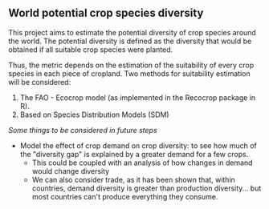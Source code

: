 ## World potential crop species diversity

This project aims to estimate the potential diversity of crop species around the world.
The potential diversity is defined as the diversity that would be obtained if all suitable crop species were planted.

Thus, the metric depends on the estimation of the suitability of every crop species in each piece of cropland. 
Two methods for suitability estimation will be considered:		
 1. The FAO - Ecocrop model (as implemented in the Recocrop package in R). 		
 2. Based on Species Distribution Models (SDM)		





*Some things to be considered in future steps*		
 * Model the effect of crop demand on crop diversity: to see how much of the "diversity gap" is explained by a greater demand for a few crops.		
 	- This could be coupled with an analysis of how changes in demand would change diversity		
 	- We can also consider trade, as it has been shown that, within countries, demand diversity is greater than production diversity... but most countries can't produce everything they consume. 

	

